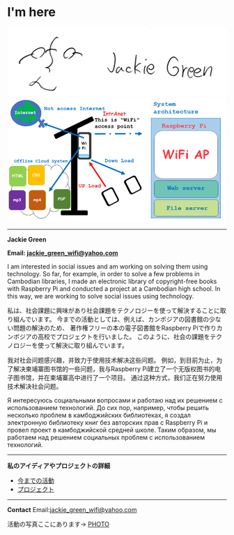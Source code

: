 # I'm here

![hello](1.jpg) 
![HELLO](10.png)


 
---
**Jackie Green**

**Email: jackie_green_wifi@yahoo.com**

I am interested in social issues and am working on solving them using technology.  So far, for example, in order to solve a few problems in Cambodian libraries, I made an electronic library of copyright-free books with Raspberry Pi and conducted a project at a Cambodian high school.  In this way, we are working to solve social issues using technology.

私は、社会課題に興味があり社会課題をテクノロジーを使って解決することに取り組んでいます。
今までの活動としては、例えば、カンボジアの図書館の少ない問題の解決のため、
著作権フリーの本の電子図書館をRaspberry Piで作りカンボジアの高校でプロジェクトを行いました。
このように、社会の課題をテクノロジーを使って解決に取り組んでいます。

我对社会问题感兴趣，并致力于使用技术解决这些问题。 例如，到目前为止，为了解决柬埔寨图书馆的一些问题，我与Raspberry Pi建立了一个无版权图书的电子图书馆，并在柬埔寨高中进行了一个项目。 通过这种方式，我们正在努力使用技术解决社会问题。


Я интересуюсь социальными вопросами и работаю над их решением с использованием технологий.  До сих пор, например, чтобы решить несколько проблем в камбоджийских библиотеках, я создал электронную библиотеку книг без авторских прав с Raspberry Pi и провел проект в камбоджийской средней школе.  Таким образом, мы работаем над решением социальных проблем с использованием технологий.


---

__私のアイディアやプロジェクトの詳細__
- [今までの活動](page1.md)
- [プロジェクト](https://jackiegreenwifi.github.io/jackiewiki/)
---
**Contact**
Email:jackie_green_wifi@yahoo.com


活動の写真ここにあります→
   [PHOTO](page5.md)










